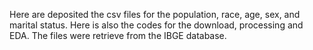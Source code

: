 Here are deposited the csv files for the population, race, age, sex, and marital status.
Here is also the codes for the download, processing and EDA.
The files were retrieve from the IBGE database.
